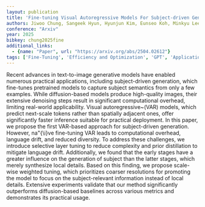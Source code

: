 ```yaml
---
layout: publication
title: 'Fine-tuning Visual Autoregressive Models For Subject-driven Generation'
authors: Jiwoo Chung, Sangeek Hyun, Hyunjun Kim, Eunseo Koh, Minkyu Lee, Jae-pil Heo
conference: "Arxiv"
year: 2025
bibkey: chung2025fine
additional_links:
  - {name: "Paper", url: "https://arxiv.org/abs/2504.02612"}
tags: ['Fine-Tuning', 'Efficiency and Optimization', 'GPT', 'Applications', 'Language Modeling', 'Reinforcement Learning', 'Merging', 'Training Techniques', 'Pretraining Methods', 'Distillation']
---
```

Recent advances in text-to-image generative models have enabled numerous
practical applications, including subject-driven generation, which fine-tunes
pretrained models to capture subject semantics from only a few examples. While
diffusion-based models produce high-quality images, their extensive denoising
steps result in significant computational overhead, limiting real-world
applicability. Visual autoregressive~(VAR) models, which predict next-scale
tokens rather than spatially adjacent ones, offer significantly faster
inference suitable for practical deployment. In this paper, we propose the
first VAR-based approach for subject-driven generation. However, na\"\{\i\}ve
fine-tuning VAR leads to computational overhead, language drift, and reduced
diversity. To address these challenges, we introduce selective layer tuning to
reduce complexity and prior distillation to mitigate language drift.
Additionally, we found that the early stages have a greater influence on the
generation of subject than the latter stages, which merely synthesize local
details. Based on this finding, we propose scale-wise weighted tuning, which
prioritizes coarser resolutions for promoting the model to focus on the
subject-relevant information instead of local details. Extensive experiments
validate that our method significantly outperforms diffusion-based baselines
across various metrics and demonstrates its practical usage.
